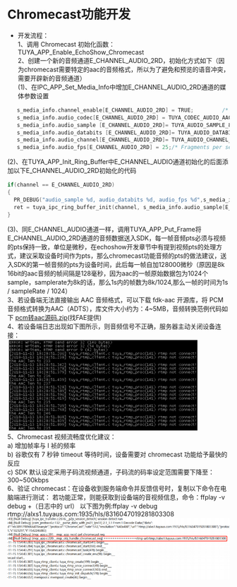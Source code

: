 # Chromecast功能开发
* 开发流程：  
  1、调用 Chromecast 初始化函数：TUYA_APP_Enable_EchoShow_Chromecast  
  2、创建一个新的音频通道E_CHANNEL_AUDIO_2RD，初始化方式如下（因为chromecast需要特定的aac的音频格式，所以为了避免和预览的语音冲突，需要开辟新的音频通道）  
  (1)、在IPC_APP_Set_Media_Info中增加E_CHANNEL_AUDIO_2RD通道的媒体参数设置    
 ```C
    s_media_info.channel_enable[E_CHANNEL_AUDIO_2RD] = TRUE;         /* Whether to enable local sound collection */
    s_media_info.audio_codec[E_CHANNEL_AUDIO_2RD] = TUYA_CODEC_AUDIO_AAC_ADTS;/* Encoding format */
    s_media_info.audio_sample [E_CHANNEL_AUDIO_2RD]= TUYA_AUDIO_SAMPLE_8K;/* Sampling Rate */
    s_media_info.audio_databits [E_CHANNEL_AUDIO_2RD]= TUYA_AUDIO_DATABITS_16;/* Bit width */
    s_media_info.audio_channel[E_CHANNEL_AUDIO_2RD]= TUYA_AUDIO_CHANNEL_MONO;/* channel */
    s_media_info.audio_fps[E_CHANNEL_AUDIO_2RD] = 25;/* Fragments per second */
 ```
(2)、在TUYA_APP_Init_Ring_Buffer中E_CHANNEL_AUDIO通道初始化的后面添加以下E_CHANNEL_AUDIO_2RD初始化的代码        

```C
if(channel == E_CHANNEL_AUDIO_2RD)
{
  PR_DEBUG("audio_sample %d, audio_databits %d, audio_fps %d",s_media_info.audio_sample[E_CHANNEL_AUDIO_2RD],s_media_info.audio_databits[E_CHANNEL_AUDIO_2RD],s_media_info.audio_fps[E_CHANNEL_AUDIO_2RD]);
  ret = tuya_ipc_ring_buffer_init(channel, s_media_info.audio_sample[E_CHANNEL_AUDIO_2RD]*s_media_info.audio_databits[E_CHANNEL_AUDIO_2RD]/1024,s_media_info.audio_fps[E_CHANNEL_AUDIO_2RD],0,NULL);
}
```
(3)、同E_CHANNEL_AUDIO通道一样，调用TUYA_APP_Put_Frame将E_CHANNEL_AUDIO_2RD通道的音频数据送入SDK，每一帧音频pts必须与视频的pts保持一致，单位是微秒，在echoshow开发章节中有提到视频pts的处理方式，建议采取设备时间作为pts，那么chromecast功能音频的pts的做法建议，送入SDK的第一帧音频的pts为设备时间，此后每一帧自加128000微秒（原因是8k 16bit的aac音频的帧间隔是128毫秒，因为aac的一帧原始数据包为1024个sample，samplerate为8k的话，那么1s内的帧数为8k/1024,那么一帧的时间为1s / sampleRate / 1024）    
3、若设备端无法直接输出 AAC 音频格式，可以下载 fdk-aac 开源库，将 PCM 音频格式转换为AAC（ADTS），库文件大小约为：4~5MB，音频转换范例代码如下  [pcm转aac源码.zip](..\..\..\资料文档\pcm转aac源码.zip)(找FAE提供)  
4、若设备端日志出现如下图所示，则音频信号不正确，服务器主动关闭设备连接：  
![image-20200310202710419](chromecast.assets/image-20200310202710419.png)    
5、Chromecast 视频流畅度优化建议：  
a) 增加帧率与 I 祯的频率  
b) 谷歌仅有 7 秒钟 timeout 等待时间，设备需要对 chromecast 功能给予最快的反应  
c) SDK 默认设定采用子码流视频通道，子码流的码率设定范围需要下降至：300~500kbps  
6、验证 chromecast：在设备收到服务端命令并反馈信号时，复制以下命令在电脑端进行测试：
若功能正常，则能获取到设备端的音视频信息，命令：ffplay -v debug +（日志中的 url）
以下图为例:ffplay -v debug rtmp://alxs1.tuyaus.com:1935/hls/8316047019281803308
![image-20200310202847537](chromecast.assets/image-20200310202847537.png)